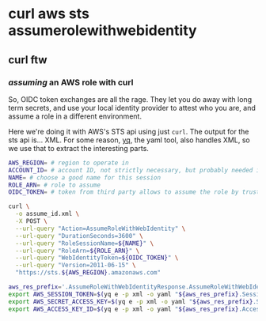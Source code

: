 # curl aws sts assumerolewithwebidentity

## curl ftw

### _assuming_ an AWS role with curl

So, OIDC token exchanges are all the rage.
They let you do away with long term secrets,
and use your local identity provider to attest who you are,
and assume a role in a different environment.

Here we're doing it with AWS's STS api using just `curl`.
The output for the sts api is... XML.
For some reason, [yq], the yaml tool, also handles XML,
so we use that to extract the interesting parts.

[yq]: https://github.com/mikefarah/yq

```sh
AWS_REGION= # region to operate in
ACCOUNT_ID= # account ID, not strictly necessary, but probably needed in ROLE_ARN
NAME= # choose a good name for this session
ROLE_ARN= # role to assume
OIDC_TOKEN= # token from third party allows to assume the role by trust policy

curl \
  -o assume_id.xml \
  -X POST \
  --url-query "Action=AssumeRoleWithWebIdentity" \
  --url-query "DurationSeconds=3600" \
  --url-query "RoleSessionName=${NAME}" \
  --url-query "RoleArn=${ROLE_ARN}" \
  --url-query "WebIdentityToken=${OIDC_TOKEN}" \
  --url-query "Version=2011-06-15" \
  "https://sts.${AWS_REGION}.amazonaws.com"

aws_res_prefix='.AssumeRoleWithWebIdentityResponse.AssumeRoleWithWebIdentityResult.Credentials'
export AWS_SESSION_TOKEN=$(yq e -p xml -o yaml "${aws_res_prefix}.SessionToken" assume_id.xml)
export AWS_SECRET_ACCESS_KEY=$(yq e -p xml -o yaml "${aws_res_prefix}.SecretAccessKey" assume_id.xml)
export AWS_ACCESS_KEY_ID=$(yq e -p xml -o yaml "${aws_res_prefix}.AccessKeyId" assume_id.xml)
```
